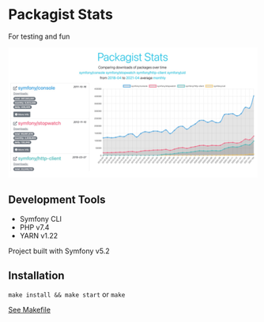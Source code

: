 # Packagist Stats

For testing and fun

![Image](img.jpg)

## Development Tools

- Symfony CLI
- PHP v7.4
- YARN v1.22

Project built with Symfony v5.2

## Installation

`make install && make start` or `make`

[See Makefile](Makefile)
